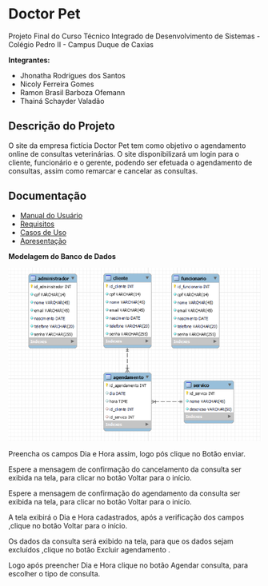 # Doctor Pet

Projeto Final do Curso Técnico Integrado de Desenvolvimento de Sistemas - Colégio Pedro II - Campus Duque de Caxias

**Integrantes:**
 - Jhonatha Rodrigues dos Santos
 - Nicoly Ferreira Gomes
 - Ramon Brasil Barboza Ofemann
 - Thainá Schayder Valadão

 ## Descrição do Projeto

 O site da empresa fictícia Doctor Pet tem como objetivo o agendamento online de consultas veterinárias. O site disponibilizará um login para o cliente, funcionário e o gerente, podendo ser efetuada o agendamento de consultas, assim como remarcar e cancelar as consultas.

## Documentação

- [Manual do Usuário](manual.md)
- [Requisitos](requisitos.md)
- [Casos de Uso](casos-de-uso.md)
- [Apresentação](apresentacao.pdf)

**Modelagem do Banco de Dados**

![Diagrama de Banco de Dados](diagrama-de-banco-de-dados.png)

Preencha os campos Dia e Hora assim, logo pós clique no Botăo enviar.

Espere a mensagem de confirmação do cancelamento da consulta ser exibida na tela, para clicar no botão Voltar para o início.

Espere a mensagem de confirmação do agendamento da consulta ser exibida na tela, para clicar no botão Voltar para o  inicío.

A tela exibirá o Dia e Hora cadastrados, após a verificação dos campos ,clique no botão Voltar para o início.

 Os dados da consulta será exibido na tela, para que os dados sejam excluídos ,clique no botão Excluir agendamento   .

Logo após preencher Dia e Hora clique no botão Agendar consulta, para escolher o tipo de consulta.

